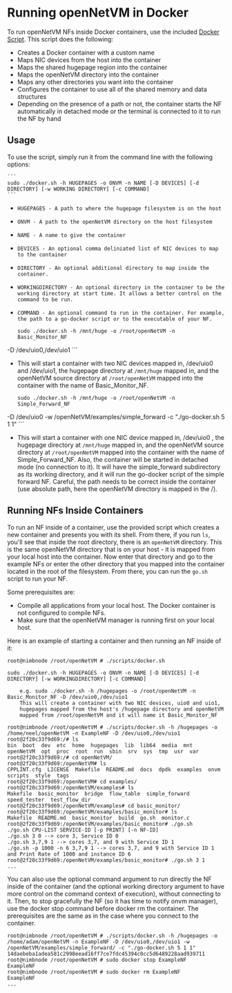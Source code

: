 Running openNetVM in Docker
==

To run openNetVM NFs inside Docker containers, use the
included [Docker Script][docker]. This script does the following:

  - Creates a Docker container with a custom name
  - Maps NIC devices from the host into the container
  - Maps the shared hugepage region into the container
  - Maps the openNetVM directory into the container
  - Maps any other directories you want into the container
  - Configures the container to use all of the shared memory and data
    structures
  - Depending on the presence of a path or not, the container starts the NF
    automatically in detached mode or the terminal is connected to it to
    run the NF by hand

Usage
--

To use the script, simply run it from the command line with the
following options:

    ```
    sudo ./docker.sh -h HUGEPAGES -o ONVM -n NAME [-D DEVICES] [-d DIRECTORY] [-w WORKING DIRECTORY] [-c COMMAND]
    ```

  - `HUGEPAGES - A path to where the hugepage filesystem is on the host`
  - `ONVM - A path to the openNetVM directory on the host filesystem`
  - `NAME - A name to give the container`
  - `DEVICES - An optional comma deliniated list of NIC devices to map to the
    container`
  - `DIRECTORY - An optional additional directory to map inside the container.`
  - `WORKINGDIRECTORY - An optional directory in the container to be the working
     directory at start time. It allows a better control on the command to be run.`
  - `COMMAND - An optional command to run in the container. For example,
     the path to a go-docker script or to the executable of your NF.`

    ```
    sudo ./docker.sh -h /mnt/huge -o /root/openNetVM -n Basic_Monitor_NF
-D /dev/uio0,/dev/uio1
    ```

  - This will start a container with two NIC devices mapped in, /dev/uio0
and /dev/uio1, the hugepage directory at `/mnt/huge` mapped in, and the
openNetVM source directory at `/root/openNetVM` mapped into the
container with the name of Basic_Monitor_NF.

    ```
    sudo ./docker.sh -h /mnt/huge -o /root/openNetVM -n Simple_Forward_NF
-D /dev/uio0 -w /openNetVM/examples/simple_forward -c "./go-docker.sh 5 1 1"
    ```

  - This will start a container with one NIC device mapped in, /dev/uio0
, the hugepage directory at `/mnt/huge` mapped in, and the
openNetVM source directory at `/root/openNetVM` mapped into the
container with the name of Simple_Forward_NF. Also, the container will be
started in detached mode (no connection to it). It will have the simple_forward
subdirectory as its working directory, and it will run the go-docker script of
the simple forward NF.
Careful, the path needs to be correct inside the container (use absolute path,
 here the openNetVM directory is mapped in the /).


Running NFs Inside Containers
--

To run an NF inside of a container, use the provided script which creates a new container and presents you with its shell.  From there, if you run `ls`, you'll see that inside the root directory, there is an `openNetVM` directory.  This is the same openNetVM directory that is on your host - it is mapped from your local host into the container.  Now enter that directory and go to the example NFs or enter the other directory that you mapped into the container located in the root of the filesystem.  From there, you can run the `go.sh` script to run your NF.

Some prerequisites are:

  - Compile all applications from your local host.  The Docker container is not configured to compile NFs.
  - Make sure that the openNetVM manager is running first on your local host.

Here is an example of starting a container and then running an NF inside of it:

```
root@nimbnode /root/openNetVM # ./scripts/docker.sh

sudo ./docker.sh -h HUGEPAGES -o ONVM -n NAME [-D DEVICES] [-d DIRECTORY] [-w WORKINGDIRECTORY] [-c COMMAND]

    e.g. sudo ./docker.sh -h /hugepages -o /root/openNetVM -n Basic_Monitor_NF -D /dev/uio0,/dev/uio1
    This will create a container with two NIC devices, uio0 and uio1,
    hugepages mapped from the host's /hugepage directory and openNetVM
    mapped from /root/openNetVM and it will name it Basic_Monitor_NF

root@nimbnode /root/openNetVM # ./scripts/docker.sh -h /hugepages -o /home/neel/openNetVM -n ExampleNF -D /dev/uio0,/dev/uio1
root@2f20c33f9d69:/# ls
bin  boot  dev  etc  home  hugepages  lib  lib64  media  mnt  openNetVM  opt  proc  root  run  sbin  srv  sys  tmp  usr  var
root@2f20c33f9d69:/# cd openNetVM/
root@2f20c33f9d69:/openNetVM# ls
CPPLINT.cfg  LICENSE  Makefile  README.md  docs  dpdk  examples  onvm  scripts  style  tags
root@2f20c33f9d69:/openNetVM# cd examples/
root@2f20c33f9d69:/openNetVM/examples# ls
Makefile  basic_monitor  bridge  flow_table  simple_forward  speed_tester  test_flow_dir
root@2f20c33f9d69:/openNetVM/examples# cd basic_monitor/
root@2f20c33f9d69:/openNetVM/examples/basic_monitor# ls
Makefile  README.md  basic_monitor  build  go.sh  monitor.c
root@2f20c33f9d69:/openNetVM/examples/basic_monitor# ./go.sh
./go.sh CPU-LIST SERVICE-ID [-p PRINT] [-n NF-ID]
./go.sh 3 0 --> core 3, Service ID 0
./go.sh 3,7,9 1 --> cores 3,7, and 9 with Service ID 1
./go.sh -p 1000 -n 6 3,7,9 1 --> cores 3,7, and 9 with Service ID 1 and Print Rate of 1000 and instance ID 6
root@2f20c33f9d69:/openNetVM/examples/basic_monitor# ./go.sh 3 1
...
```

You can also use the optional command argument to run directly the NF inside of the container (and the optional working directory argument to have more control on the command context of execution), without connecting to it. Then, to stop gracefully the NF (so it has time to notify onvm manager), use the docker stop command before docker rm the container.
The prerequisites are the same as in the case where you connect to the container.

```
root@nimbnode /root/openNetVM # ./scripts/docker.sh -h /hugepages -o /home/adam/openNetVM -n ExampleNF -D /dev/uio0,/dev/uio1 -w /openNetVM/examples/simple_forward/ -c "./go-docker.sh 5 1 1"
14daebeba1adea581c2998eead16ff7ce7fdc45394c0cc5d6489228aad939711
root@nimbnode /root/openNetVM # sudo docker stop ExampleNF
ExampleNF
root@nimbnode /root/openNetVM # sudo docker rm ExampleNF
ExampleNF
...
```

[docker]: ../scripts/docker.sh
